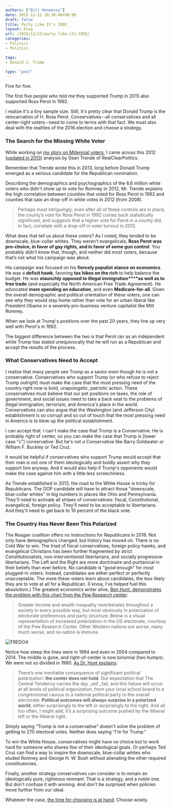```yaml
---
authors: ["Bill Hennessy"]
date: 2015-12-22 20:30:40+00:00
draft: false
title: Party Like It's 1992
layout: blog
url: /2015/12/22/party-like-its-1992/
categories:
- Politics
- Politics

tags:
- Donald J. Trump

type: "post"
---
```


Five for five.

The first five people who told me they supported Trump in 2015 also supported Ross Perot in 1992.

I realize it's a tiny sample size. Still, it's pretty clear that Donald Trump is the reincarnation of H. Ross Perot. Conservatives--all conservatives and all center-right voters--need to come to terms with that fact. We must also deal with the realities of the 2016 election and choose a strategy.



### The Search for the Missing White Voter



While working on [my story on Millennial voters](https://hennessysview.com/2015/12/21/missouris-2016-electorate-different-2012/), I came across this 2012 ([updated in 2013](https://www.realclearpolitics.com/articles/2013/06/21/the_case_of_the_missing_white_voters_revisited_118893.html)) analysis by Sean Trende of RealClearPolitics.

Remember that Trende wrote this in 2013, long before Donald Trump emerged as a serious candidate for the Republican nomination.

Describing the demographics and psychographics of the 6.6 million white voters who didn't show up to vote for Romney in 2012, Mr. Trende explains the high correlation between counties that voted for Ross Perot in 1992 and counties that saw an drop-off in white votes in 2012 (from 2008).



> Perhaps most intriguingly, even after all of these controls are in place, the county’s vote for Ross Perot in 1992 comes back statistically significant, and suggests that a higher vote for Perot in a county did, in fact, correlate with a drop-off in voter turnout in 2012.

What does that tell us about these voters? As I noted, they tended to be downscale, blue-collar whites. They weren’t evangelicals; **Ross Perot was pro-choice, in favor of gay rights, and in favor of some gun control**. You probably didn’t know that, though, and neither did most voters, because that’s not what his campaign was about.

His campaign was focused on his **fiercely populist stance on economics**. He was a **deficit hawk**, favoring **tax hikes on the rich** to help balance the budget. He was **staunchly opposed to illegal immigration****as well as to free trade** (and especially the North American Free Trade Agreement). He advocated **more spending on education**, and even **Medicare-for-all**. Given the overall demographic and political orientation of these voters, one can see why they would stay home rather than vote for an urban liberal like President Obama or a severely pro-business venture capitalist like Mitt Romney.



When we look at Trump's positions over the past 20 years, they line up very well with Perot's in 1992.

The biggest difference between the two is that Perot ran as an independent while Trump has stated unequivocally that he will run as a Republican and accept the results of the process.



### What Conservatives Need to Accept



I realize that many people see Trump as a savior even though he is not a conservative. Conservatives who support Trump (or who refuse to reject Trump outright) must make the case that the most pressing need of the country right now is bold, unapologetic, patriotic action. These conservatives must believe that our pet positions on taxes, the role of government, and social issues need to take a back seat to the problems of illegal immigration, terrorism, and America's place in the world. Conservatives can also argue that the Washington (and Jefferson City) establishment is so corrupt and so out of touch that the most pressing need in America is to blow up the political establishment.

I can accept that. I can't make the case that Trump is a Conservative. He is probably right of center, so you can make the case that Trump is [lower case "c"] conservative. But he's not _a_ Conservative like Barry Goldwater or William F. Buckley or Ted Cruz.

It would be helpful if conservatives who support Trump would accept that their man is not one of them ideologically and boldly assert why they support him anyway. And it would also help if Trump's opponents would make the case against him with a little less screechiness.

As Trende established in 2013, the road to the White House is tricky for Republicans. The GOP candidate will have to attract those "downscale, blue-collar whites" in big numbers in places like Ohio and Pennsylvania. They'll need to activate all stripes of conservatives: fiscal, Constitutional, evangelical, foreign policy. They'll need to be acceptable to libertarians. And they'll need to get back to 10 percent of the black vote.



### The Country Has Never Been This Polarized



The Reagan coalition offers no instructions for Republicans in 2016. Not only have demographics changed, but history has moved on. There is no Cold War to win. The triad of fiscal conservatives, foreign policy hawks, and evangelical Christians has been further fragmented by strict Constitutionalists, non-interventionist libertarians, and socially progressive libertarians. The Left and the Right are more doctrinaire and puritanical in their beliefs than ever before. No candidate is "good enough" for most plugged-in voters. Instead, candidates are either perfect or perfectly unacceptable. The more these voters learn about candidates, the less likely they are to vote at all for a Republican. (I know, I've helped fuel this absolutism.) The greatest economics writer alive, [Ben Hunt, demonstrates the problem with this chart from the Pew Research center](https://www.salientpartners.com/epsilontheory/post/2015/12/02/i-know-it-was-you-fredo):



> Greater income and wealth inequality reverberates throughout a society in every possible way, but most obviously in polarization of electorate preferences and party structure. Below is a visual representation of increased polarization in the US electorate, courtesy of the Pew Research Center. Other Western nations are worse, many much worse, and no nation is immune.



![FREDO4](https://hennessysview.com/wp-content/uploads/2015/12/FREDO4.jpg)


Notice how steep the lines were in 1994 and even in 2004 compared to 2014. The middle is gone, and right-of-center is now binomial (two humps). We were not so divided in 1980. [As Dr. Hunt explains](https://www.salientpartners.com/epsilontheory/post/2015/12/02/i-know-it-was-you-fredo):



> There’s one inevitable consequence of significant political polarization: **the center does not hold**. Our expectation that The Central Tendency carries the day _will _fail, and this failure will occur at all levels of political organization, from your local school board to a congressional caucus to a national political party to the overall electorate. **Political outcomes will always surprise in a polarized world**, either surprisingly to the left or surprisingly to the right. And all too often, I might add, it’s a surprising outcome pushed by the illiberal left or the illiberal right.



Simply saying "Trump is not a conservative" doesn't solve the problem of getting to 270 electoral votes. Neither does saying "I'm for Trump."

To win the White House, conservatives might have no choice but to work hard for someone who shares few of their ideological goals. Or perhaps Ted Cruz can find a way to inspire the downscale, blue-collar whites who eluded Romney and George H. W. Bush without alienating the other required constituencies.

Finally, another strategy conservatives can consider is to remain an ideologically pure, righteous remnant. That is a strategy, and a noble one. But don't confuse it with winning. And don't be surprised when policies move further from our ideal.

Whatever the case, [the time for choosing is at hand](https://hennessysview.com/2015/12/20/its-time-to-choose/). Choose wisely.
